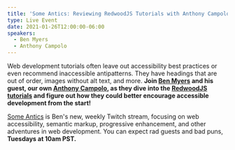 ```yaml
---
title: 'Some Antics: Reviewing RedwoodJS Tutorials with Anthony Campolo'
type: Live Event
date: 2021-01-26T12:00:00-06:00
speakers:
  - Ben Myers
  - Anthony Campolo
---
```


<!-- Add a placeholder for the Twitch embed -->
<div id="twitch-embed"></div>

<!-- Load the Twitch embed script -->
<script src="https://embed.twitch.tv/embed/v1.js"></script>

<!-- Create a Twitch.Embed object that will render within the "twitch-embed" root element. -->
<script type="text/javascript">
	new Twitch.Embed("twitch-embed", {
	width: 854,
	height: 480,
	channel: "someanticsdev"
});
</script>

Web development tutorials often leave out accessibility best practices or even recommend inaccessible antipatterns. They have headings that are out of order, images without alt text, and more. **Join [Ben Myers](https://benmyers.dev) and his guest, our own [Anthony Campolo](https://twitter.com/ajcwebdev), as they dive into the [RedwoodJS tutorials](https://redwoodjs.com/tutorial/welcome-to-redwood) and figure out how they could better encourage accessible development from the start!**

[Some Antics](https://twitch.tv/SomeAnticsDev) is Ben's new, weekly Twitch stream, focusing on web accessibility, semantic markup, progressive enhancement, and other adventures in web development. You can expect rad guests and bad puns, **Tuesdays at 10am PST.**

